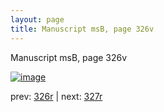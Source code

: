 ```yaml
---
layout: page
title: Manuscript msB, page 326v
---
```


Manuscript msB, page 326v

[![image](http://www.homermultitext.org/iipsrv?OBJ=IIP,1.0&FIF=/project/homer/pyramidal/deepzoom/hmt/vbbifolio/pending/vb_326v_327r.tif&WID=100&CVT=JPEG)](http://www.homermultitext.org/ict2/?urn=urn:cite2:hmt:vbbifolio.pending:vb_326v_327r)

prev:  [326r](../326r) | next:  [327r](../327r)

